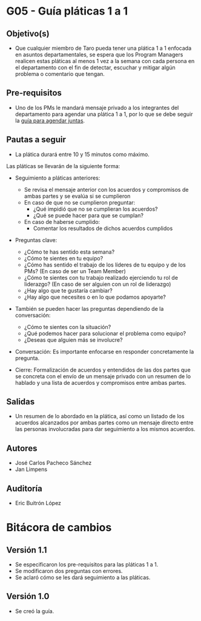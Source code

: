 # G05 - Guía pláticas 1 a 1

## Objetivo(s)

- Que cualquier miembro de Taro pueda tener una plática 1 a 1 enfocada en asuntos departamentales, se espera que los Program 
Managers realicen estas pláticas al menos 1 vez a la semana con cada persona en el departamento con el fin de detectar, escuchar y mitigar algún problema o comentario que tengan.

## Pre-requisitos

- Uno de los PMs le mandará mensaje privado a los integrantes del departamento para agendar una plática 1 a 1, por lo que se debe seguir la [guía para agendar juntas](G01-guia-para-agendar-juntas).


## Pautas a seguir

- La plática durará entre 10 y 15 minutos como máximo.

Las pláticas se llevarán de la siguiente forma:

- Seguimiento a pláticas anteriores:
  - Se revisa el mensaje anterior con los acuerdos y compromisos de ambas partes y se evalúa si se cumplieron
  - En caso de que no se cumplieron preguntar:
    - ¿Qué impidió que no se cumplieran los acuerdos?
    - ¿Qué se puede hacer para que se cumplan?
  - En caso de haberse cumplido:
    -  Comentar los resultados de dichos acuerdos cumplidos
  
- Preguntas clave:
  - ¿Cómo te has sentido esta semana?
  - ¿Cómo te sientes en tu equipo?
  - ¿Cómo has sentido el trabajo de los líderes de tu equipo y de los PMs? (En caso de ser un Team Member)
  - ¿Cómo te sientes con tu trabajo realizado ejerciendo tu rol de liderazgo? (En caso de ser alguien con un rol de liderazgo)
  - ¿Hay algo que te gustaría cambiar?
  - ¿Hay algo que necesites o en lo que podamos apoyarte?

- También se pueden hacer las preguntas dependiendo de la conversación:
  - ¿Cómo te sientes con la situación?
  - ¿Qué podemos hacer para solucionar el problema como equipo?
  - ¿Deseas que alguien más se involucre?


- Conversación: Es importante enfocarse en responder concretamente la pregunta.  
- Cierre: Formalización de acuerdos y entendidos de las dos partes que se concreta con el envío de un mensaje privado con un resumen de lo hablado y una lista de acuerdos y compromisos entre ambas partes.

## Salidas

- Un resumen de lo abordado en la plática, así como un listado de los acuerdos alcanzados por ambas partes como un mensaje directo entre las personas involucradas para dar seguimiento a los mismos acuerdos.

## Autores

- José Carlos Pacheco Sánchez
- Jan Limpens

## Auditoría

- Eric Buitrón López



# Bitácora de cambios

## Versión 1.1 
  - Se especificaron los pre-requisitos para las pláticas 1 a 1.
  - Se modificaron dos preguntas con errores.
  - Se aclaró cómo se les dará seguimiento a las pláticas.

## Versión 1.0
  - Se creó la guía.